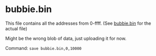# bubbie.bin
This file contains all the addresses from 0-ffff. (See [bubbie.bin](bubbie.bin) for the actual file) 

Might be the wrong blob of data, just uploading it for now.

Command: `save bubbie.bin,0,10000`